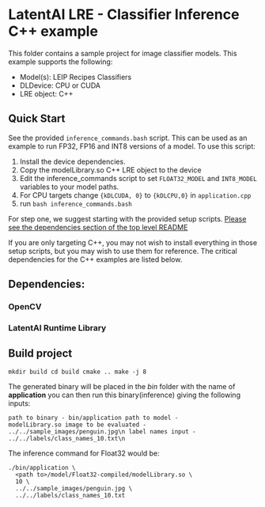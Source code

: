 # LatentAI LRE - Classifier Inference C++ example 
This folder contains a sample project for image classifier models.  This example supports the following:

- Model(s): LEIP Recipes Classifiers
- DLDevice: CPU or CUDA
- LRE object: C++

## Quick Start

See the provided `inference_commands.bash` script.  This can be used as an example to run FP32, FP16 and INT8 versions of a model.  To use this script:

1. Install the device dependencies.
2. Copy the modelLibrary.so C++ LRE object to the device
3. Edit the inference_commands script to set `FLOAT32_MODEL` and `INT8_MODEL` variables to your model paths.
4. For CPU targets change `{kDLCUDA, 0}` to `{kDLCPU,0}` in `application.cpp`
5. run `bash inference_commands.bash`

For step one,  we suggest starting with the provided setup scripts. [Please see the dependencies section of the top level README](../../README.md)

If you are only targeting C++, you may not wish to install everything in those setup scripts, but you may wish to use them for reference.
The critical dependencies for the C++ examples are listed below.


## Dependencies:

### OpenCV

### LatentAI Runtime Library

## Build project
 <code>mkdir build
cd build
cmake ..
make -j 8
</code>
        

The generated binary will be placed in the *bin* folder with the name of **application**
you can then run this binary(inference) giving the following inputs:

<code>path to binary      - bin/application
path to model                - modelLibrary.so
image to be evaluated        - ../../sample_images/penguin.jpg\n
label names input            - ../../labels/class_names_10.txt\n
</code>

The inference command for Float32 would be:

```
./bin/application \
  <path to>/model/Float32-compiled/modelLibrary.so \
  10 \
  ../../sample_images/penguin.jpg \
  ../../labels/class_names_10.txt
```
